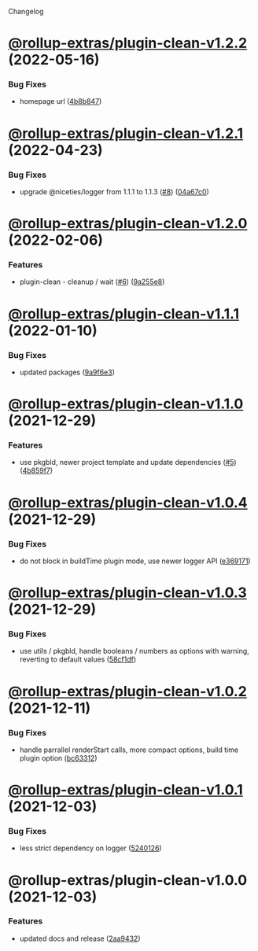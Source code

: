 Changelog

# [@rollup-extras/plugin-clean-v1.2.2](https://github.com/kshutkin/rollup-extras/compare/@rollup-extras/plugin-clean-v1.2.1...@rollup-extras/plugin-clean-v1.2.2) (2022-05-16)


### Bug Fixes

* homepage url ([4b8b847](https://github.com/kshutkin/rollup-extras/commit/4b8b847e162318d293e01a2c0c10cc32d6743c73))

# [@rollup-extras/plugin-clean-v1.2.1](https://github.com/kshutkin/rollup-extras/compare/@rollup-extras/plugin-clean-v1.2.0...@rollup-extras/plugin-clean-v1.2.1) (2022-04-23)


### Bug Fixes

* upgrade @niceties/logger from 1.1.1 to 1.1.3 ([#8](https://github.com/kshutkin/rollup-extras/issues/8)) ([04a67c0](https://github.com/kshutkin/rollup-extras/commit/04a67c065622a10132663a00cffa2d11e0621305))

# [@rollup-extras/plugin-clean-v1.2.0](https://github.com/kshutkin/rollup-extras/compare/@rollup-extras/plugin-clean-v1.1.1...@rollup-extras/plugin-clean-v1.2.0) (2022-02-06)


### Features

* plugin-clean - cleanup / wait ([#6](https://github.com/kshutkin/rollup-extras/issues/6)) ([9a255e8](https://github.com/kshutkin/rollup-extras/commit/9a255e80998f78a57766147297fed1226433d39d))

# [@rollup-extras/plugin-clean-v1.1.1](https://github.com/kshutkin/rollup-extras/compare/@rollup-extras/plugin-clean-v1.1.0...@rollup-extras/plugin-clean-v1.1.1) (2022-01-10)


### Bug Fixes

* updated packages ([9a9f6e3](https://github.com/kshutkin/rollup-extras/commit/9a9f6e365c076fd4d5b43bf9e36b3ee2bdfcf0dc))

# [@rollup-extras/plugin-clean-v1.1.0](https://github.com/kshutkin/rollup-extras/compare/@rollup-extras/plugin-clean-v1.0.4...@rollup-extras/plugin-clean-v1.1.0) (2021-12-29)


### Features

* use pkgbld, newer project template and update dependencies ([#5](https://github.com/kshutkin/rollup-extras/issues/5)) ([4b859f7](https://github.com/kshutkin/rollup-extras/commit/4b859f742269edf685548006ab6733884ad29910))

# [@rollup-extras/plugin-clean-v1.0.4](https://github.com/kshutkin/rollup-extras/compare/@rollup-extras/plugin-clean-v1.0.3...@rollup-extras/plugin-clean-v1.0.4) (2021-12-29)


### Bug Fixes

* do not block in buildTime plugin mode, use newer logger API ([e369171](https://github.com/kshutkin/rollup-extras/commit/e369171bb90f3cc47fa0c19ea4c9c98a13fc837c))

# [@rollup-extras/plugin-clean-v1.0.3](https://github.com/kshutkin/rollup-extras/compare/@rollup-extras/plugin-clean-v1.0.2...@rollup-extras/plugin-clean-v1.0.3) (2021-12-29)


### Bug Fixes

* use utils / pkgbld, handle booleans / numbers as options with warning, reverting to default values ([58cf1df](https://github.com/kshutkin/rollup-extras/commit/58cf1df6d560ccd8774d684a724d2feeda68221a))

# [@rollup-extras/plugin-clean-v1.0.2](https://github.com/kshutkin/rollup-extras/compare/@rollup-extras/plugin-clean-v1.0.1...@rollup-extras/plugin-clean-v1.0.2) (2021-12-11)


### Bug Fixes

* handle parrallel renderStart calls, more compact options, build time plugin option ([bc63312](https://github.com/kshutkin/rollup-extras/commit/bc6331250e7b1223eca3753c01fc321d0418a821))

# [@rollup-extras/plugin-clean-v1.0.1](https://github.com/kshutkin/rollup-extras/compare/@rollup-extras/plugin-clean-v1.0.0...@rollup-extras/plugin-clean-v1.0.1) (2021-12-03)


### Bug Fixes

* less strict dependency on logger ([5240126](https://github.com/kshutkin/rollup-extras/commit/5240126de15af338f9d0f0df3c36891687934026))

# @rollup-extras/plugin-clean-v1.0.0 (2021-12-03)


### Features

* updated docs and release ([2aa9432](https://github.com/kshutkin/rollup-extras/commit/2aa94321a55f13085bedd58f4fff22249abaf0b8))
